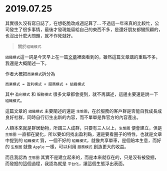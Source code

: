 # 2019.07.25

其實很久沒有寫日誌了，在想乾脆改成週記算了...
不過這一年來真的比較忙，公司發生了很多事情，最後才發現能留給自己的東西不多，是還好朋友都蠻照顧的，也沒出什麼大問題，就不作死就好。

> 關於`組織模式`

`組織模式`這一詞是今天早上在一篇[文章](https://mp.weixin.qq.com/s/fMqAHXv0cLpaxigX0lDfcg)裡面看到的，雖然這篇文章講的重點不多，我還是大概闡述一下。

作者大概把`商業模式`拆分為

```
商業模式 = 盈利模式 + 服務模式 + 組織模式
```

其中 `盈利模式` 和 `服務模式` 很多文章都會提到，就不再講述，這邊主要還是說一下 `組織模式`。

這篇文章的 `組織模式` 主要闡述的還是 `生態圈`，在於服務的客戶群是否能自我成長成良好社群，同時自行衍生出新的內容，而不單單是靠官方的內容產出。

人類本來就是群居動物，所謂三人成群，只要有三人以上，`生態圈` 便會建立，但是 `生態圈` 一直都在變化，所以要如何找出盈利點，還是要看圈子的特性，也就是文章中提到的 `組織模式` 質，一個不好的 `組織模式`，就像共享單車，是個賠本生意，而好的 `生態圈` 就像 `Apple` 一樣，可以利用
`服務模式` 創造更大的收益。

而且我認為 `生態圈` 其實不是建立起來的，而是本來就存在的，只是沒有被發掘，而發掘的這個過程，我認為就是 `平台化`，讓這個生態浮出表面。
